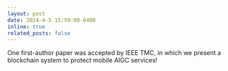 ```yaml
---
layout: post
date: 2024-4-5 15:59:00-0400
inline: true
related_posts: false
---
```


One first-author paper was accepted by IEEE TMC, in which we present a blockchain system to protect mobile AIGC services!
